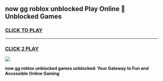
## now gg roblox unblocked Play Online 👋 Unblocked Games
<h3>
<a href="https://premium.freeplayer.one?title=now_gg_roblox_unblocked&ref=19F">CLICK TO PLAY</a></h3>
<hr>

<h3>
<a href="https://premium.freeplayer.one?title=now_gg_roblox_unblocked&ref=19F">CLICK 2 PLAY</a>
  
</h3>

<a href="https://premium.freeplayer.one?title=now_gg_roblox_unblocked&ref=19F"><img src="https://clearcache.store/games.png"></a>


**now gg roblox unblocked games unblocked: Your Gateway to Fun and Accessible Online Gaming**

